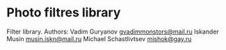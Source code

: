 # Photo filtres library
Filter library. Authors:
Vadim Guryanov gvadimmonstors@mail.ru
Iskander Musin musin.iskn@mail.ru
Michael Schastlivtsev mishok@gay.ru
